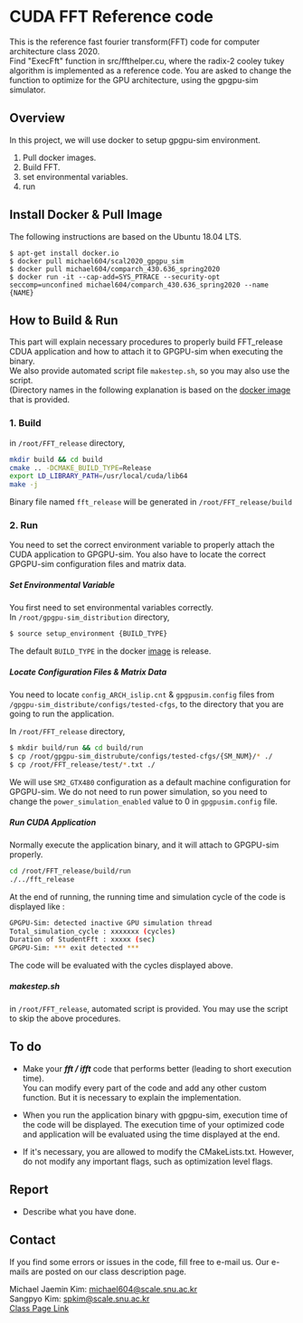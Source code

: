 # CUDA FFT Reference code

This is the reference fast fourier transform(FFT) code for computer architecture class 2020.\
Find "ExecFft" function in src/ffthelper.cu, where the radix-2 cooley tukey algorithm is implemented as a reference code. You are asked to change the function to optimize for the GPU architecture, using the gpgpu-sim simulator.



## Overview

In this project, we will use docker to setup gpgpu-sim environment. 

1. Pull docker images.
2. Build FFT.
3. set environmental variables.
4. run 



## Install Docker & Pull Image

The following instructions are based on the Ubuntu 18.04 LTS. 

```
$ apt-get install docker.io
$ docker pull michael604/scal2020_gpgpu_sim
$ docker pull michael604/comparch_430.636_spring2020
$ docker run -it --cap-add=SYS_PTRACE --security-opt seccomp=unconfined michael604/comparch_430.636_spring2020 --name {NAME}
```



## How to Build & Run
This part will explain necessary procedures to properly build FFT_release CDUA application and how to attach it to GPGPU-sim when executing the binary.\
We also provide automated script file `makestep.sh`, so you may also use the script.\
(Directory names in the following explanation is based on the [docker image][docker_image] that is provided.

### 1. Build
in `/root/FFT_release` directory,
```bash
mkdir build && cd build
cmake .. -DCMAKE_BUILD_TYPE=Release
export LD_LIBRARY_PATH=/usr/local/cuda/lib64
make -j
```
Binary file named `fft_release` will be generated in `/root/FFT_release/build`

### 2. Run
You need to set the correct environment variable to properly attach the CUDA application to GPGPU-sim. You also have to locate the correct GPGPU-sim configuration files and matrix data.

##### Set Environmental Variable
You first need to set environmental variables correctly.\
In `/root/gpgpu-sim_distribution` directory,
```bash
$ source setup_environment {BUILD_TYPE}
```
The default `BUILD_TYPE` in the docker [image][docker_image] is release. 

##### Locate Configuration Files & Matrix Data
You need to locate `config_ARCH_islip.cnt` & `gpgpusim.config` files from `/gpgpu-sim_distribute/configs/tested-cfgs`, to the directory that you are going to run the application.

In `/root/FFT_release` directory,
```bash
$ mkdir build/run && cd build/run
$ cp /root/gpgpu-sim_distrubute/configs/tested-cfgs/{SM_NUM}/* ./
$ cp /root/FFT_release/test/*.txt ./
```
We will use `SM2_GTX480` configuration as a default machine configuration for GPGPU-sim. We do not need to run power simulation, so you need to change the `power_simulation_enabled` value to 0 in `gpgpusim.config` file.

##### Run CUDA Application
Normally execute the application binary, and it will attach to GPGPU-sim properly.
```bash
cd /root/FFT_release/build/run
./../fft_release
```
At the end of running, the running time and simulation cycle of the code is displayed like :
```bash
GPGPU-Sim: detected inactive GPU simulation thread
Total_simulation_cycle : xxxxxxx (cycles)
Duration of StudentFft : xxxxx (sec)
GPGPU-Sim: *** exit detected ***
```
The code will be evaluated with the cycles displayed above.

##### makestep.sh
in `/root/FFT_release`, automated script is provided. You may use the script to skip the above procedures.



## To do

* Make your ***fft / ifft*** code that performs better (leading to short execution time).\
You can modify every part of the code and add any other custom function. But it is necessary to explain the implementation.

* When you run the application binary with gpgpu-sim, execution time of the code will be displayed. The execution time of your optimized code and application will be evaluated using the time displayed at the end.

* If it's necessary, you are allowed to modify the CMakeLists.txt. However, do not modify any important flags, such as optimization level flags. 



## Report

* Describe what you have done.

## Contact

If you find some errors or issues in the code, fill free to e-mail us. Our e-mails are posted on our class description page.

Michael Jaemin Kim: michael604@scale.snu.ac.kr\
Sangpyo Kim: spkim@scale.snu.ac.kr\
[Class Page Link](https://scale-snu.github.io/jekyll/update/2020/03/16/aca2020-lecture-01.html)

[docker_image]: https://hub.docker.com/repository/docker/michael604/comparch_scale2020
